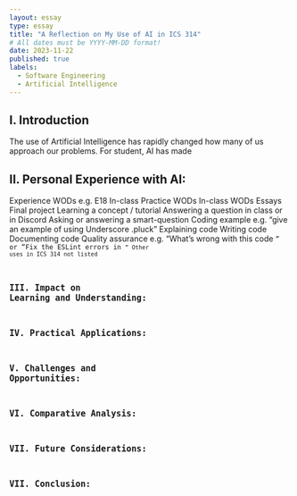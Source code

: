 ```yaml
---
layout: essay
type: essay
title: "A Reflection on My Use of AI in ICS 314"
# All dates must be YYYY-MM-DD format!
date: 2023-11-22
published: true
labels:
  - Software Engineering
  - Artificial Intelligence
---
```


## I. Introduction

The use of Artificial Intelligence has rapidly changed how many of us approach our problems.  For student, AI has made 

## II. Personal Experience with AI:
Experience WODs e.g. E18
In-class Practice WODs
In-class WODs
Essays
Final project
Learning a concept / tutorial
Answering a question in class or in Discord
Asking or answering a smart-question
Coding example e.g. “give an example of using Underscore .pluck”
Explaining code
Writing code
Documenting code
Quality assurance e.g. “What’s wrong with this code <code here>” or “Fix the ESLint errors in <code here>”
Other uses in ICS 314 not listed
## III. Impact on Learning and Understanding:
## IV. Practical Applications:
## V. Challenges and Opportunities:
## VI. Comparative Analysis:
## VII. Future Considerations:
## VII. Conclusion: 


